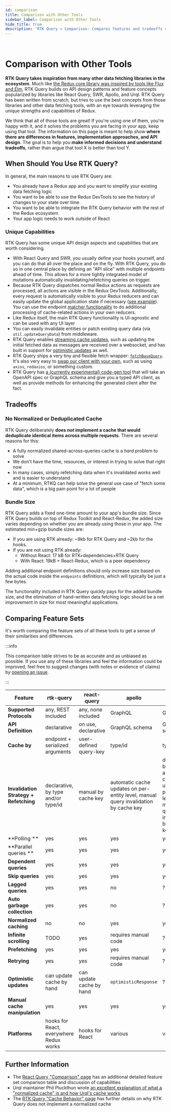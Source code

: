 ```yaml
---
id: comparison
title: Comparison with Other Tools
sidebar_label: Comparison with Other Tools
hide_title: true
description: 'RTK Query > Comparison: Compares features and tradeoffs vs other similar tools'
---
```


&nbsp;

# Comparison with Other Tools

**RTK Query takes inspiration from many other data fetching libraries in the ecosystem**. Much like [the Redux core library was inspired by tools like Flux and Elm](https://redux.js.org/understanding/history-and-design/prior-art), RTK Query builds on API design patterns and feature concepts popularized by libraries like React Query, SWR, Apollo, and Urql. RTK Query has been written from scratch, but tries to use the best concepts from those libraries and other data fetching tools, with an eye towards leveraging the unique strengths and capabilities of Redux.

We think that all of those tools are great! If you're using one of them, you're happy with it, and it solves the problems you are facing in your app, keep using that tool. The information on this page is meant to help show **where there are differences in features, implementation approaches, and API design**. The goal is to help you **make informed decisions and understand tradeoffs**, rather than argue that tool X is better than tool Y.

## When Should You Use RTK Query?

In general, the main reasons to use RTK Query are:

- You already have a Redux app and you want to simplify your existing data fetching logic
- You want to be able to use the Redux DevTools to see the history of changes to your state over time
- You want to be able to integrate the RTK Query behavior with the rest of the Redux ecosystem
- Your app logic needs to work outside of React

### Unique Capabilities

RTK Query has some unique API design aspects and capabilities that are worth considering.

- With React Query and SWR, you usually define your hooks yourself, and you can do that all over the place and on the fly. With RTK Query, you do so in one central place by defining an "API slice" with multiple endpoints ahead of time. This allows for a more tightly integrated model of mutations automatically invalidating/refetching queries on trigger.
- Because RTK Query dispatches normal Redux actions as requests are processed, all actions are visible in the Redux DevTools. Additionally, every request is automatically visible to your Redux reducers and can easily update the global application state if necessary ([see example](https://github.com/reduxjs/redux-toolkit/issues/958#issuecomment-809570419)). You can use the endpoint [matcher functionality](./api/created-api/endpoints#matchers) to do additional processing of cache-related actions in your own reducers.
- Like Redux itself, the main RTK Query functionality is UI-agnostic and can be used with any UI layer
- You can easily invalidate entities or patch existing query data (via `util.updateQueryData`) from middleware.
- RTK Query enables [streaming cache updates](./usage/streaming-updates.mdx), such as updating the initial fetched data as messages are received over a websocket, and has built in support for [optimistic updates](./usage/manual-cache-updates.mdx#optimistic-updates) as well.
- RTK Query ships a very tiny and flexible fetch wrapper: [`fetchBaseQuery`](./api/fetchBaseQuery.mdx). It's also very easy to [swap our client with your own](./usage/customizing-queries.mdx), such as using `axios`, `redaxios`, or something custom.
- RTK Query has [a (currently experimental) code-gen tool](https://github.com/rtk-incubator/rtk-query-codegen) that will take an OpenAPI spec or GraphQL schema and give you a typed API client, as well as provide methods for enhancing the generated client after the fact.

## Tradeoffs

### No Normalized or Deduplicated Cache

RTK Query deliberately **does _not_ implement a cache that would deduplicate identical items across multiple requests**. There are several reasons for this:

- A fully normalized shared-across-queries cache is a _hard_ problem to solve
- We don't have the time, resources, or interest in trying to solve that right now
- In many cases, simply refetching data when it's invalidated works well and is easier to understand
- At a minimum, RTKQ can help solve the general use case of "fetch some data", which is a big pain point for a lot of people

### Bundle Size

RTK Query adds a fixed one-time amount to your app's bundle size. Since RTK Query builds on top of Redux Toolkit and React-Redux, the added size varies depending on whether you are already using those in your app. The estimated min+gzip bundle sizes are:

- If you are using RTK already: ~9kb for RTK Query and ~2kb for the hooks.
- If you are not using RTK already:
  - Without React: 17 kB for RTK+dependencies+RTK Query
  - With React: 19kB + React-Redux, which is a peer dependency

Adding additional endpoint definitions should only increase size based on the actual code inside the `endpoints` definitions, which will typically be just a few bytes.

The functionality included in RTK Query quickly pays for the added bundle size, and the elimination of hand-written data fetching logic should be a net improvement in size for most meaningful applications.

## Comparing Feature Sets

It's worth comparing the feature sets of all these tools to get a sense of their similarities and differences.

:::info

This comparison table strives to be as accurate and as unbiased as possible. If you use any of these libraries and feel the information could be improved, feel free to suggest changes (with notes or evidence of claims) by [opening an issue](https://github.com/reduxjs/redux-toolkit/issues/new).

:::

| Feature                                | rtk-query                               | react-query              | apollo                                                                              | urql                                                                                                        |
| -------------------------------------- | --------------------------------------- | ------------------------ | ----------------------------------------------------------------------------------- | ----------------------------------------------------------------------------------------------------------- |
| **Supported Protocols**                | any, REST included                      | any, none included       | GraphQL                                                                             | GraphQL                                                                                                     |
| **API Definition**                     | declarative                             | on use, declarative      | GraphQL schema                                                                      | GraphQL schema                                                                                              |
| **Cache by**                           | endpoint + serialized arguments         | user-defined query-key   | type/id                                                                             | type/id?                                                                                                    |
| **Invalidation Strategy + Refetching** | declarative, by type and/or type/id     | manual by cache key      | automatic cache updates on per-entity level, manual query invalidation by cache key | declarative, by type OR automatic cache updates on per-entity level, manual query invalidation by cache key |
| **Polling **                           | yes                                     | yes                      | yes                                                                                 | yes                                                                                                         |
| **Parallel queries **                  | yes                                     | yes                      | yes                                                                                 | yes                                                                                                         |
| **Dependent queries**                  | yes                                     | yes                      | yes                                                                                 | yes                                                                                                         |
| **Skip queries**                       | yes                                     | yes                      | yes                                                                                 | yes                                                                                                         |
| **Lagged queries**                     | yes                                     | yes                      | no                                                                                  | ?                                                                                                           |
| **Auto garbage collection**            | yes                                     | yes                      | no                                                                                  | ?                                                                                                           |
| **Normalized caching**                 | no                                      | no                       | yes                                                                                 | yes                                                                                                         |
| **Infinite scrolling**                 | TODO                                    | yes                      | requires manual code                                                                | ?                                                                                                           |
| **Prefetching**                        | yes                                     | yes                      | yes                                                                                 | yes?                                                                                                        |
| **Retrying**                           | yes                                     | yes                      | requires manual code                                                                | ?                                                                                                           |
| **Optimistic updates**                 | can update cache by hand                | can update cache by hand | `optimisticResponse`                                                                | ?                                                                                                           |
| **Manual cache manipulation**          | yes                                     | yes                      | yes                                                                                 | yes                                                                                                         |
| **Platforms**                          | hooks for React, everywhere Redux works | hooks for React          | various                                                                             | various                                                                                                     |

## Further Information

- The [React Query "Comparison" page](https://react-query.tanstack.com/comparison) has an additional detailed feature set comparison table and discussion of capabilities
- Urql maintainer Phil Pluckthun wrote [an excellent explanation of what a "normalized cache" is and how Urql's cache works](https://kitten.sh/graphql-normalized-caching)
- The [RTK Query "Cache Behavior" page](./usage/cache-behavior.mdx#tradeoffs) has further details on why RTK Query does not implement a normalized cache
